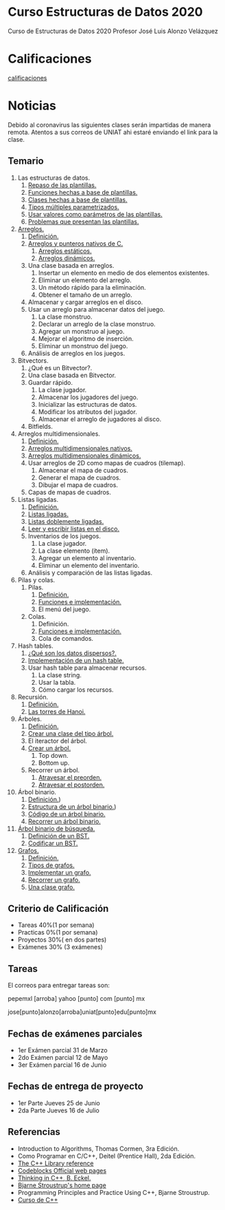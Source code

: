 # Curso Estructuras de Datos 2020
Curso de Estructuras de Datos 2020
Profesor Jos&eacute; Luis Alonzo Vel&aacute;zquez

# Calificaciones

[calificaciones](calificaciones.md)

# Noticias

Debido al coronavirus las siguientes clases serán impartidas de manera remota. Atentos a sus correos de UNIAT ahi estaré enviando el link para la clase.

## Temario

1. Las estructuras de datos.
    1. [Repaso de las plantillas.](./clase_01.md)
    2. [Funciones hechas a base de plantillas.](./codigos/clase_01_ejercicio_02.cpp)
    3. [Clases hechas a base de plantillas.](./practicas/clase_02_practica_02.cpp)
    4. [Tipos múltiples parametrizados.](./codigos/clase_01_ejercicio_03.cpp)
    5. [Usar valores como parámetros de las plantillas.](clase_01.md)
    6. [Problemas que presentan las plantillas.](./codigos/clase_01_ejercicio_02.cpp)
2. [Arreglos.](clase_02.md)
    1. [Definición.](./clase_02.md)
    2. [Arreglos y punteros nativos de C.](clase_02.md)
        1. [Arreglos estáticos.](./clase_02.md)
        2. [Arreglos dinámicos.](./codigos/clase_01_ejercicio_01.cpp)
    3. Una clase basada en arreglos.
        1. Insertar un elemento en medio de dos elementos existentes.
        2. Eliminar un elemento del arreglo.
        3. Un método rápido para la eliminación.
        4. Obtener el tamaño de un arreglo.
    4. Almacenar y cargar arreglos en el disco.
    5. Usar un arreglo para almacenar datos del juego.
        1. La clase monstruo.
        2. Declarar un arreglo de la clase monstruo.
        3. Agregar un monstruo al juego.
        4. Mejorar el algoritmo de inserción.
        5. Eliminar un monstruo del juego.
    6. Análisis de arreglos en los juegos.
3. Bitvectors.
    1. ¿Qué es un Bitvector?.
    2. Una clase basada en Bitvector.
    3. Guardar rápido.
        1. La clase jugador.
        2. Almacenar los jugadores del juego.
        3. Inicializar las estructuras de datos.
        4. Modificar los atributos del jugador.
        5. Almacenar el arreglo de jugadores al disco.
    4. Bitfields.
4. Arreglos multidimensionales.
    1. [Definición.](./clase_02.md)
    2. [Arreglos multidimensionales nativos.](./clase_02.md)
    3. [Arreglos multidimensionales dinámicos.](./clase_02.md)
    4. Usar arreglos de 2D como mapas de cuadros (tilemap).
        1. Almacenar el mapa de cuadros.
        2. Generar el mapa de cuadros.
        3. Dibujar el mapa de cuadros.
    5. Capas de mapas de cuadros.
5. Listas ligadas.
    1. [Definición.](./clase_02.md)
    2. [Listas ligadas.](./clase_02.md)
    3. [Listas doblemente ligadas.](./clase_02.md)
    4. [Leer y escribir listas en el disco.](./clase_02.md)
    5. Inventarios de los juegos.
        1. La clase jugador.
        2. La clase elemento (ítem).
        3. Agregar un elemento al inventario.
        4. Eliminar un elemento del inventario.
    6. Análisis y comparación de las listas ligadas.
6. Pilas y colas.
    1. Pilas.
        1. [Definición.](./clase_04.md)
        2. [Funciones e implementación.](./codigos/clase_05_practica_01.cpp)
        3. El menú del juego.
    2. Colas.
        1. Definición.
        2. [Funciones e implementación.](./codigos/clase_06_practica_03.cpp)
        3. Cola de comandos.
7. Hash tables.
    1. [¿Qué son los datos dispersos?.](./clase_09.md)
    2. [Implementación de un hash table.](./clase_09.md)
    3. Usar hash table para almacenar recursos.
        1. La clase string.
        2. Usar la tabla.
        3. Cómo cargar los recursos.
8. Recursión.
    1. [Definición.](clase_10.md)
    2. [Las torres de Hanoi.](clase_10.md)
9. Árboles.
    1. [Definición.](clase_11.md)
    2. [Crear una clase del tipo árbol.](clase_11.md)
    3. El iteractor del árbol.
    4. [Crear un árbol.](clase_12.md)
        1. Top down.
        2. Bottom up.
    5. Recorrer un árbol.
        1. [Atravesar el preorden.](clase_12.md)
        2. [Atravesar el postorden.](clase_12.md)
10. Árbol binario.
    1. [Definición.](clase_12.md))
    2. [Estructura de un árbol binario.](clase_12.md))
    3. [Código de un árbol binario.](codigos/clase_12_practica_00.cpp)
    4. [Recorrer un árbol binario.](codigos/clase_12_practica_01.cpp)
11. [Árbol binario de búsqueda.](clase_13.md)
    1. [Definición de un BST.](clase_13.md)
    2. [Codificar un BST.](clase_14.md)
12. [Grafos.](clase_23.md)
    1. [Definición.](clase_23.md)
    2. [Tipos de grafos.](clase_23.md)
    3. [Implementar un grafo.](clase_24.md)
    4. [Recorrer un grafo.](clase_25.md)
    5. [Una clase grafo.](clase_25.md)

## Criterio de Calificaci&oacute;n

- Tareas 40%(1 por semana)
- Practicas 0%(1 por semana)
- Proyectos 30%( en dos partes)
- Ex&aacute;menes 30% (3 ex&aacute;menes)
## Tareas
El correos para entregar tareas son: 

pepemxl [arroba] yahoo [punto] com [punto] mx

jose[punto]alonzo[arroba]uniat[punto]edu[punto]mx

## Fechas de exámenes parciales
- 1er Exámen parcial 31 de Marzo
- 2do Exámen parcial 12 de Mayo
- 3er Exámen parcial 16 de Junio

## Fechas de entrega de proyecto
- 1er Parte Jueves 25 de Junio
- 2da Parte Jueves 16 de Julio

## Referencias

- Introduction to Algorithms, Thomas Cormen, 3ra Edición.
- Como Programar en C/C++, Deitel (Prentice Hall), 2da Edición.
- [The C++ Library reference](http://www.cplusplus.com/reference/ )
- [Codeblocks Official web pages](http://www.codeblocks.org/)
- [Thinking in C++, B. Eckel.](http://www.mindview.net/Books/TICPP/ThinkingInCPP2e.html)
- [Bjarne Stroustrup's home page](http://www.research.att.com/%7Ebs/)
- Programming Principles and Practice Using C++, Bjarne Stroustrup.
- [Curso de C++](http://personal.cimat.mx:8181/~pepe/cursos/lenguaje_2012/)
